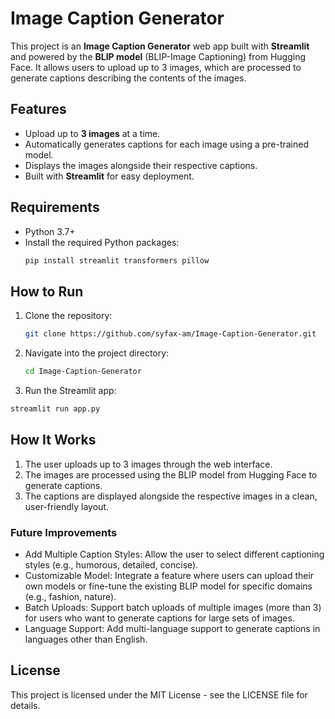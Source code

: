# Image Caption Generator

This project is an **Image Caption Generator** web app built with **Streamlit** and powered by the **BLIP model** (BLIP-Image Captioning) from Hugging Face. It allows users to upload up to 3 images, which are processed to generate captions describing the contents of the images.

## Features

- Upload up to **3 images** at a time.
- Automatically generates captions for each image using a pre-trained model.
- Displays the images alongside their respective captions.
- Built with **Streamlit** for easy deployment.

## Requirements

- Python 3.7+
- Install the required Python packages:
  ```bash
  pip install streamlit transformers pillow

## How to Run
1. Clone the repository:
   ```bash
   git clone https://github.com/syfax-am/Image-Caption-Generator.git
2. Navigate into the project directory:
   ```bash
   cd Image-Caption-Generator
3. Run the Streamlit app:
  ```bash
  streamlit run app.py
  ```

## How It Works
1. The user uploads up to 3 images through the web interface.
2. The images are processed using the BLIP model from Hugging Face to generate captions.
3. The captions are displayed alongside the respective images in a clean, user-friendly layout.

### Future Improvements

* Add Multiple Caption Styles: Allow the user to select different captioning styles (e.g., humorous, detailed, concise).
* Customizable Model: Integrate a feature where users can upload their own models or fine-tune the existing BLIP model for specific  domains (e.g., fashion, nature).
* Batch Uploads: Support batch uploads of multiple images (more than 3) for users who want to generate captions for large sets of images.
* Language Support: Add multi-language support to generate captions in languages other than English.
  
## License
This project is licensed under the MIT License - see the LICENSE file for details.



